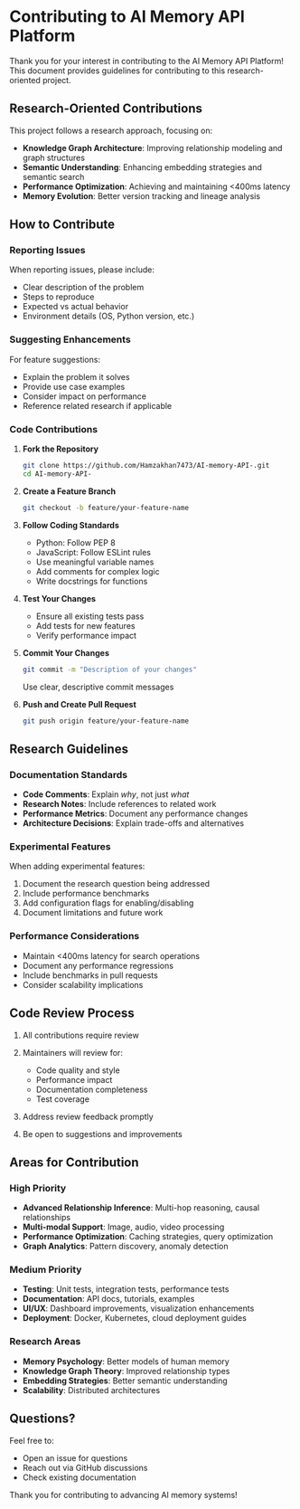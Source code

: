 # Contributing to AI Memory API Platform

Thank you for your interest in contributing to the AI Memory API Platform! This document provides guidelines for contributing to this research-oriented project.

## Research-Oriented Contributions

This project follows a research approach, focusing on:
- **Knowledge Graph Architecture**: Improving relationship modeling and graph structures
- **Semantic Understanding**: Enhancing embedding strategies and semantic search
- **Performance Optimization**: Achieving and maintaining <400ms latency
- **Memory Evolution**: Better version tracking and lineage analysis

## How to Contribute

### Reporting Issues

When reporting issues, please include:
- Clear description of the problem
- Steps to reproduce
- Expected vs actual behavior
- Environment details (OS, Python version, etc.)

### Suggesting Enhancements

For feature suggestions:
- Explain the problem it solves
- Provide use case examples
- Consider impact on performance
- Reference related research if applicable

### Code Contributions

1. **Fork the Repository**
   ```bash
   git clone https://github.com/Hamzakhan7473/AI-memory-API-.git
   cd AI-memory-API-
   ```

2. **Create a Feature Branch**
   ```bash
   git checkout -b feature/your-feature-name
   ```

3. **Follow Coding Standards**
   - Python: Follow PEP 8
   - JavaScript: Follow ESLint rules
   - Use meaningful variable names
   - Add comments for complex logic
   - Write docstrings for functions

4. **Test Your Changes**
   - Ensure all existing tests pass
   - Add tests for new features
   - Verify performance impact

5. **Commit Your Changes**
   ```bash
   git commit -m "Description of your changes"
   ```
   Use clear, descriptive commit messages

6. **Push and Create Pull Request**
   ```bash
   git push origin feature/your-feature-name
   ```

## Research Guidelines

### Documentation Standards

- **Code Comments**: Explain *why*, not just *what*
- **Research Notes**: Include references to related work
- **Performance Metrics**: Document any performance changes
- **Architecture Decisions**: Explain trade-offs and alternatives

### Experimental Features

When adding experimental features:
1. Document the research question being addressed
2. Include performance benchmarks
3. Add configuration flags for enabling/disabling
4. Document limitations and future work

### Performance Considerations

- Maintain <400ms latency for search operations
- Document any performance regressions
- Include benchmarks in pull requests
- Consider scalability implications

## Code Review Process

1. All contributions require review
2. Maintainers will review for:
   - Code quality and style
   - Performance impact
   - Documentation completeness
   - Test coverage

3. Address review feedback promptly
4. Be open to suggestions and improvements

## Areas for Contribution

### High Priority
- **Advanced Relationship Inference**: Multi-hop reasoning, causal relationships
- **Multi-modal Support**: Image, audio, video processing
- **Performance Optimization**: Caching strategies, query optimization
- **Graph Analytics**: Pattern discovery, anomaly detection

### Medium Priority
- **Testing**: Unit tests, integration tests, performance tests
- **Documentation**: API docs, tutorials, examples
- **UI/UX**: Dashboard improvements, visualization enhancements
- **Deployment**: Docker, Kubernetes, cloud deployment guides

### Research Areas
- **Memory Psychology**: Better models of human memory
- **Knowledge Graph Theory**: Improved relationship types
- **Embedding Strategies**: Better semantic understanding
- **Scalability**: Distributed architectures

## Questions?

Feel free to:
- Open an issue for questions
- Reach out via GitHub discussions
- Check existing documentation

Thank you for contributing to advancing AI memory systems!

